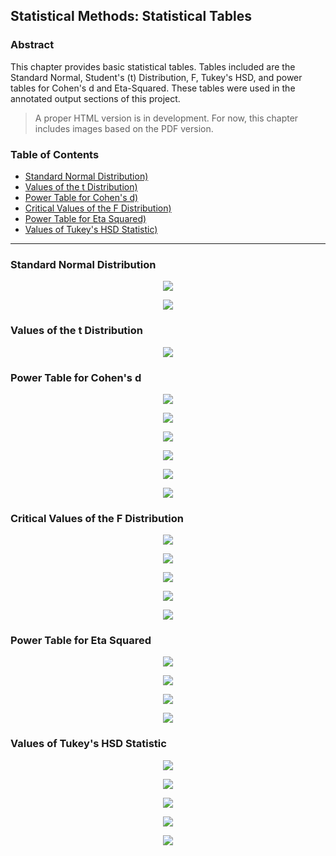## Statistical Methods: Statistical Tables

### Abstract

This chapter provides basic statistical tables. Tables included are the Standard Normal, Student's (t) Distribution, F, Tukey's HSD, and power tables for Cohen's d and Eta-Squared. These tables were used in the annotated output sections of this project.

> A proper HTML version is in development. For now, this chapter includes images based on the PDF version.

### Table of Contents

- [Standard Normal Distribution)](#standard-normal-distribution)
- [Values of the t Distribution)](#values-of-the-t-distribution)
- [Power Table for Cohen's d)](#power-table-for-cohens-d)
- [Critical Values of the F Distribution)](#critical-values-of-the-f-distribution)
- [Power Table for Eta Squared)](#power-table-for-eta-squared)
- [Values of Tukey's HSD Statistic)](#values-of-tukeys-hsd-statistic)

---

### Standard Normal Distribution

<p align="center"><kbd><img src="page3.png"></kbd></p>
<p align="center"><kbd><img src="page4.png"></kbd></p>

### Values of the t Distribution

<p align="center"><kbd><img src="page5.png"></kbd></p>

### Power Table for Cohen's d

<p align="center"><kbd><img src="page6.png"></kbd></p>
<p align="center"><kbd><img src="page7.png"></kbd></p>
<p align="center"><kbd><img src="page8.png"></kbd></p>
<p align="center"><kbd><img src="page9.png"></kbd></p>
<p align="center"><kbd><img src="page10.png"></kbd></p>
<p align="center"><kbd><img src="page11.png"></kbd></p>

### Critical Values of the F Distribution

<p align="center"><kbd><img src="page12.png"></kbd></p>
<p align="center"><kbd><img src="page13.png"></kbd></p>
<p align="center"><kbd><img src="page14.png"></kbd></p>
<p align="center"><kbd><img src="page15.png"></kbd></p>
<p align="center"><kbd><img src="page16.png"></kbd></p>

### Power Table for Eta Squared

<p align="center"><kbd><img src="page17.png"></kbd></p>
<p align="center"><kbd><img src="page18.png"></kbd></p>
<p align="center"><kbd><img src="page19.png"></kbd></p>
<p align="center"><kbd><img src="page20.png"></kbd></p>

### Values of Tukey's HSD Statistic

<p align="center"><kbd><img src="page21.png"></kbd></p>
<p align="center"><kbd><img src="page22.png"></kbd></p>
<p align="center"><kbd><img src="page23.png"></kbd></p>
<p align="center"><kbd><img src="page24.png"></kbd></p>
<p align="center"><kbd><img src="page25.png"></kbd></p>
